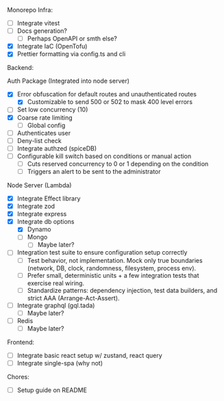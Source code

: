 Monorepo Infra:

- [ ] Integrate vitest
- [ ] Docs generation?
  - [ ] Perhaps OpenAPI or smth else?
- [x] Integrate IaC (OpenTofu)
- [x] Prettier formatting via config.ts and cli

Backend:

Auth Package (Integrated into node server)

- [x] Error obfuscation for default routes and unauthenticated routes
  - [x] Customizable to send 500 or 502 to mask 400 level errors
- [ ] Set low concurrency (10)
- [x] Coarse rate limiting
  - [ ] Global config
- [ ] Authenticates user
- [ ] Deny-list check
- [ ] Integrate authzed (spiceDB)
- [ ] Configurable kill switch based on conditions or manual action
  - [ ] Cuts reserved concurrency to 0 or 1 depending on the condition
  - [ ] Triggers an alert to be sent to the administrator

Node Server (Lambda)

- [x] Integrate Effect library
- [x] Integrate zod
- [x] Integrate express
- [x] Integrate db options
  - [x] Dynamo
  - [ ] Mongo
    - [ ] Maybe later?
- [ ] Integration test suite to ensure configuration setup correctly
  - [ ] Test behavior, not implementation. Mock only true boundaries (network, DB, clock, randomness, filesystem, process env).
  - [ ] Prefer small, deterministic units + a few integration tests that exercise real wiring.
  - [ ] Standardize patterns: dependency injection, test data builders, and strict AAA (Arrange-Act-Assert).
- [ ] Integrate graphql (gql.tada)
  - [ ] Maybe later?
- [ ] Redis
  - [ ] Maybe later?

Frontend:

- [ ] Integrate basic react setup w/ zustand, react query
- [ ] Integrate single-spa (why not)

Chores:

- [ ] Setup guide on README
